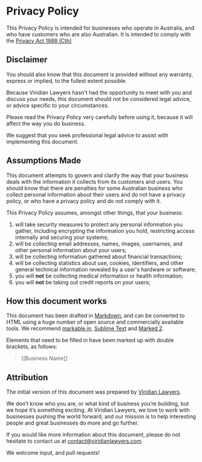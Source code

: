 # Privacy Policy

This Privacy Policy is intended for businesses who operate in Australia, and who have customers who are also Australian. It is intended to comply with the [Privacy Act 1988 (Cth)](http://www.austlii.edu.au/au/legis/cth/consol_act/pa1988108/)

## Disclaimer

You should also know that this document is provided without any warranty, express or implied, to the fullest extent possible. 

Because Viridian Lawyers hasn't had the opportunity to meet with you and discuss your needs, this document should not be considered legal advice, or advice specific to your circumstances. 

Please read the Privacy Policy very carefully before using it, because it will affect the way you do business. 

We suggest that you seek professional legal advice to assist with implementing this document. 

## Assumptions Made

This document attempts to govern and clarify the way that your business deals with the information it collects from its customers and users. You should know that there are penalties for some Australian business who collect personal information about their users and do not have a privacy policy, or who have a privacy policy and do not comply with it. 

This Privacy Policy assumes, amongst other things, that your business:

1. will take security measures to protect any personal information you gather, including encrypting the information you hold, restricting access internally and securing your systems;
2. will be collecting email addresses, names, images, usernames, and other personal information about your users;
3. will be collecting information gathered about financial transactions;
4. will be collecting statistics about use, cookies, identifiers, and other general technical information revealed by a user's hardware or software;
5. you will **not** be collecting medical information or health information; 
6. you will **not** be taking out credit reports on your users;

## How this document works

This document has been drafted in [Markdown](http://daringfireball.net/projects/markdown/), and can be converted to HTML using a huge number of open source and commercially available tools. We recommend [markable.in](http://markable.in), [Sublime Text](http://www.sublimetext.com) and [Marked 2](http://marked2app.com).

Elements that need to be filled in have been marked up with double brackets, as follows:

> [[Business Name]]

## Attribution

The initial version of this document was prepared by [Viridian Lawyers](http://viridianlawyers.com).

We don’t know who you are, or what kind of business you’re building, but we hope it’s something exciting. At Viridian Lawyers, we love to work with businesses pushing the world forward, and our mission is to help interesting people and great businesses do more and go further.

If you would like more information about this document, please do not hesitate to contact us at [contact@viridianlawyers.com](mailto:contact@viridianlawyers.com).

We welcome input, and pull requests! 
